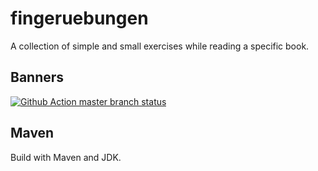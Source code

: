 # fingeruebungen
A collection of simple and small exercises while reading a specific book.

## Banners

[![Github Action master branch status](https://github.com/ottlinger/fingeruebungen/actions/workflows/maven.yml/badge.svg?branch=master)](https://github.com/ottlinger/fingeruebungen/actions)

## Maven
Build with Maven and JDK.

